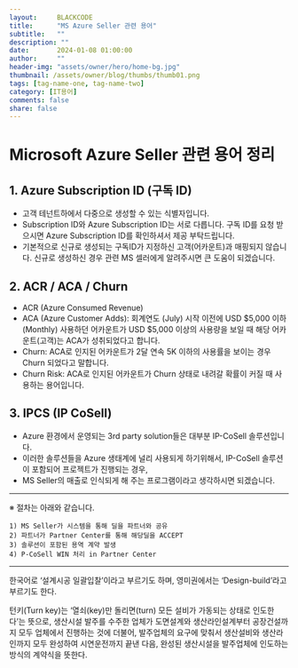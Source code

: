 ```yaml
---
layout:     BLACKCODE
title:      "MS Azure Seller 관련 용어"
subtitle:   ""
description: ""
date:       2024-01-08 01:00:00
author:     ""
header-img: "assets/owner/hero/home-bg.jpg"
thumbnail: /assets/owner/blog/thumbs/thumb01.png
tags: [tag-name-one, tag-name-two]
category: [IT용어]
comments: false
share: false
---
```


# Microsoft Azure Seller 관련 용어 정리

## 1. Azure Subscription ID (구독 ID)
- 고객 테넌트하에서 다중으로 생성할 수 있는 식별자입니다.
- Subscription ID와 Azure Subscription ID는 서로 다릅니다. 구독 ID를 요청 받으시면 Azure Subscription ID를 확인하셔서 제공 부탁드립니다.
- 기본적으로 신규로 생성되는 구독ID가 지정하신 고객(어카운트)과 매핑되지 않습니다. 신규로 생성하신 경우 관련 MS 셀러에게 알려주시면 큰 도움이 되겠습니다.


## 2. ACR / ACA / Churn
- ACR (Azure Consumed Revenue)
- ACA (Azure Customer Adds): 회계연도 (July) 시작 이전에 USD $5,000 이하 (Monthly) 사용하던 어카운트가 USD $5,000 이상의 사용량을 보일 때 해당 어카운트(고객)는 ACA가 성취되었다고 합니다.
- Churn: ACA로 인지된 어카운트가 2달 연속 5K 이하의 사용률을 보이는 경우 Churn 되었다고 말합니다.
- Churn Risk: ACA로 인지된 어카운트가 Churn 상태로 내려갈 확률이 커질 때 사용하는 용어입니다.


## 3. IPCS (IP CoSell)
- Azure 환경에서 운영되는 3rd party solution들은 대부분 IP-CoSell 솔루션입니다.
- 이러한 솔루션들을 Azure 생태계에 널리 사용되게 하기위해서, IP-CoSell 솔루션이 포함되어 프로젝트가 진행되는 경우,
- MS Seller의 매출로 인식되게 해 주는 프로그램이라고 생각하시면 되겠습니다.

---
※ 절차는 아래와 같습니다.
    
    1) MS Seller가 시스템을 통해 딜을 파트너와 공유
    2) 파트너가 Partner Center를 통해 해당딜을 ACCEPT
    3) 솔루션이 포함된 용역 계약 발생
    4) P-CoSell WIN 처리 in Partner Center

---

한국어로 ‘설계시공 일괄입찰’이라고 부르기도 하며, 영미권에서는 ‘Design-build’라고 부르기도 한다.

턴키(Turn key)는 ‘열쇠(key)만 돌리면(turn) 모든 설비가 가동되는 상태로 인도한다’는 뜻으로, 생산시설 발주를 수주한 업체가 도면설계와 생산라인설계부터 공장건설까지 모두 업체에서 진행하는 것에 더불어, 발주업체의 요구에 맞춰서 생산설비와 생산라인까지 모두 완성하여 시연운전까지 끝낸 다음, 완성된 생산시설을 발주업체에 인도하는 방식의 계약식을 뜻한다.


